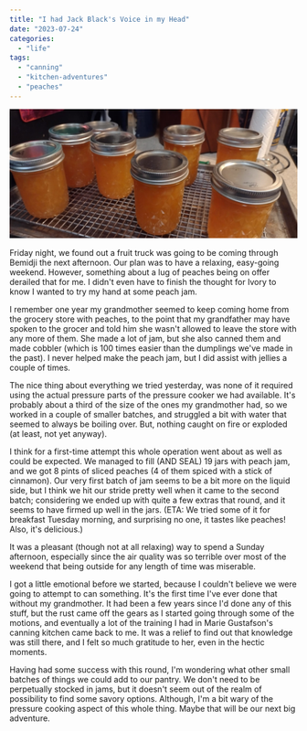 ```yaml
---
title: "I had Jack Black's Voice in my Head"
date: "2023-07-24"
categories: 
  - "life"
tags: 
  - "canning"
  - "kitchen-adventures"
  - "peaches"
---
```


![](images/IMG_20230723_171645752-scaled.jpg)

Friday night, we found out a fruit truck was going to be coming through Bemidji the next afternoon. Our plan was to have a relaxing, easy-going weekend. However, something about a lug of peaches being on offer derailed that for me. I didn't even have to finish the thought for Ivory to know I wanted to try my hand at some peach jam.

I remember one year my grandmother seemed to keep coming home from the grocery store with peaches, to the point that my grandfather may have spoken to the grocer and told him she wasn't allowed to leave the store with any more of them. She made a lot of jam, but she also canned them and made cobbler (which is 100 times easier than the dumplings we've made in the past). I never helped make the peach jam, but I did assist with jellies a couple of times.

The nice thing about everything we tried yesterday, was none of it required using the actual pressure parts of the pressure cooker we had available. It's probably about a third of the size of the ones my grandmother had, so we worked in a couple of smaller batches, and struggled a bit with water that seemed to always be boiling over. But, nothing caught on fire or exploded (at least, not yet anyway).

I think for a first-time attempt this whole operation went about as well as could be expected. We managed to fill (AND SEAL) 19 jars with peach jam, and we got 8 pints of sliced peaches (4 of them spiced with a stick of cinnamon). Our very first batch of jam seems to be a bit more on the liquid side, but I think we hit our stride pretty well when it came to the second batch; considering we ended up with quite a few extras that round, and it seems to have firmed up well in the jars. (ETA: We tried some of it for breakfast Tuesday morning, and surprising no one, it tastes like peaches! Also, it's delicious.)

It was a pleasant (though not at all relaxing) way to spend a Sunday afternoon, especially since the air quality was so terrible over most of the weekend that being outside for any length of time was miserable.

I got a little emotional before we started, because I couldn't believe we were going to attempt to can something. It's the first time I've ever done that without my grandmother. It had been a few years since I'd done any of this stuff, but the rust came off the gears as I started going through some of the motions, and eventually a lot of the training I had in Marie Gustafson's canning kitchen came back to me. It was a relief to find out that knowledge was still there, and I felt so much gratitude to her, even in the hectic moments.

Having had some success with this round, I'm wondering what other small batches of things we could add to our pantry. We don't need to be perpetually stocked in jams, but it doesn't seem out of the realm of possibility to find some savory options. Although, I'm a bit wary of the pressure cooking aspect of this whole thing. Maybe that will be our next big adventure.
